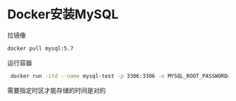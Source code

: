 # Docker安装MySQL

拉镜像

```Bash
docker pull mysql:5.7
```

运行容器

```Bash
 docker run -itd --name mysql-test -p 3306:3306 -e MYSQL_ROOT_PASSWORD=123456 mysql:5.7
```

需要指定时区才能存储的时间是对的